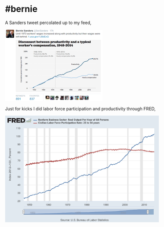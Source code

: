 # #bernie

A Sanders tweet percolated up to my feed,

![](A54.png)

Just for kicks I did labor force participation and productivity through FRED,

![](fredgraph.png)

